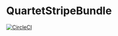 QuartetStripeBundle 
===================
[![CircleCI](https://circleci.com/gh/quartetcom/QuartetStripeBundle.svg?style=svg)](https://circleci.com/gh/quartetcom/QuartetStripeBundle)

